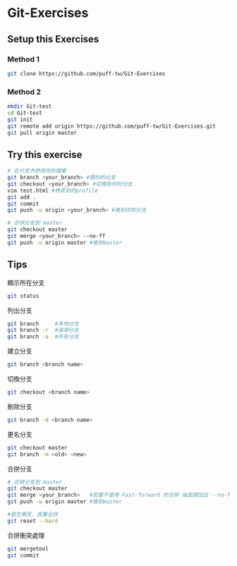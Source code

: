 # Git-Exercises


## Setup this Exercises
### Method 1
```sh
git clone https://github.com/puff-tw/Git-Exercises
```
### Method 2
```sh
mkdir Git-test
cd Git-test
git init
git remote add origin https://github.com/puff-tw/Git-Exercises.git
git pull origin master
```

## Try this exercise

```sh
# 在分支內修改你的檔案
git branch <your_branch> #開你的分支
git checkout <your_branch> #切換到你的分支
vim test.html #修改你的profile
git add .
git commit
git push -u origin <your_branch> #推到你的分支

# 合拼分支到 master
git checkout master
git merge <your_branch> --no-ff
git push -u origin master #推到master
```

## Tips
顯示所在分支
```sh
git status
```

列出分支
```sh
git branch     #本地分支
git branch -r  #遠端分支
git branch -a  #所有分支
```

建立分支
```sh
git branch <branch name>
```

切換分支
```sh
git checkout <branch name>
```

刪除分支
```sh
git branch -d <branch name>
```

更名分支
```sh
git checkout master
git branch -m <old> <new>
```

合拼分支
```sh
# 合拼分支到 master
git checkout master
git merge <your_branch>   #若要不使用 Fast-forward 的合拼 後面請加註 --no-ff
git push -u origin master #推到master

#發生衝突．放棄合拼
git reset --hard
```

合拼衝突處理
```sh
git mergetool
git commit
```
